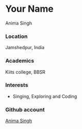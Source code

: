 # Your Name
Anima Singh

### Location

Jamshedpur, India 

### Academics

Kiits college, BBSR

### Interests

- Singing, Exploring and Coding

### Github account

[Anima Singh](https://github.com/Animasingh123)

